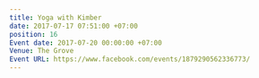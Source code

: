 ```yaml
---
title: Yoga with Kimber
date: 2017-07-17 07:51:00 +07:00
position: 16
Event date: 2017-07-20 00:00:00 +07:00
Venue: The Grove
Event URL: https://www.facebook.com/events/1879290562336773/
---
```


